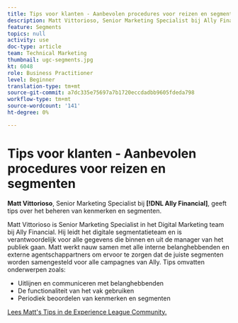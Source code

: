 ```yaml
---
title: Tips voor klanten - Aanbevolen procedures voor reizen en segmenten
description: Matt Vittorioso, Senior Marketing Specialist bij Ally Financial, geeft tips over het beheren van kenmerken en segmenten.
feature: Segments
topics: null
activity: use
doc-type: article
team: Technical Marketing
thumbnail: ugc-segments.jpg
kt: 6048
role: Business Practitioner
level: Beginner
translation-type: tm+mt
source-git-commit: a7dc335e75697a7b1720eccdadbb9605fdeda798
workflow-type: tm+mt
source-wordcount: '141'
ht-degree: 0%

---
```



# Tips voor klanten - Aanbevolen procedures voor reizen en segmenten

**Matt Vittorioso**, Senior Marketing Specialist bij  **[!DNL Ally Financial]**, geeft tips over het beheren van kenmerken en segmenten.

Matt Vittorioso is Senior Marketing Specialist in het Digital Marketing team bij Ally Financial. Hij leidt het digitale segmentatieteam en is verantwoordelijk voor alle gegevens die binnen en uit de manager van het publiek gaan. Matt werkt nauw samen met alle interne belanghebbenden en externe agentschappartners om ervoor te zorgen dat de juiste segmenten worden samengesteld voor alle campagnes van Ally. Tips omvatten onderwerpen zoals:

* Uitlijnen en communiceren met belanghebbenden
* De functionaliteit van het vak gebruiken
* Periodiek beoordelen van kenmerken en segmenten

[Lees Matt&#39;s Tips in de Experience League Community.](https://experienceleaguecommunities.adobe.com/t5/adobe-audience-manager-blogs/traits-and-segments-best-practices/ba-p/367729)
